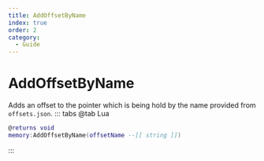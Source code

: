 ```yaml
---
title: AddOffsetByName
index: true
order: 2
category:
  - Guide
---
```


# AddOffsetByName
Adds an offset to the pointer which is being hold by the name provided from `offsets.json`.
::: tabs
@tab Lua
```lua
@returns void
memory:AddOffsetByName(offsetName --[[ string ]])
```

:::